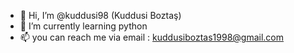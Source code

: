 - 👋 Hi, I’m @kuddusi98 (Kuddusi Boztaş)
- 🌱 I’m currently learning python 
- 📫 you can reach me via email : kuddusiboztas1998@gmail.com

